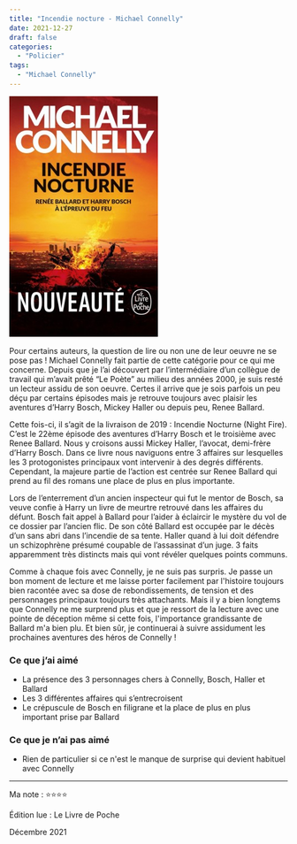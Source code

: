 ```yaml
---
title: "Incendie nocture - Michael Connelly"
date: 2021-12-27
draft: false
categories:
  - "Policier"
tags:
  - "Michael Connelly"
---
```


![img](img/incendie-nocturne.jpeg)

Pour certains auteurs, la question de lire ou non une de leur oeuvre ne se pose pas !  Michael Connelly fait partie de cette catégorie pour ce qui me concerne. Depuis que je l’ai découvert par l’intermédiaire d’un collègue de travail qui m’avait prêté “Le Poète” au milieu des années 2000, je suis resté un lecteur assidu de son oeuvre. Certes il arrive que je sois parfois un peu déçu par certains épisodes mais je retrouve toujours avec plaisir les aventures d’Harry Bosch, Mickey Haller ou depuis peu, Renee Ballard.

Cette fois-ci, il s’agit de la livraison de 2019 : Incendie Nocturne (Night Fire). C’est le 22ème épisode des aventures d’Harry Bosch et le troisième avec Renee Ballard. Nous y croisons aussi Mickey Haller, l’avocat, demi-frère d’Harry Bosch. Dans ce livre nous naviguons entre 3 affaires sur lesquelles les 3 protogonistes principaux vont intervenir à des degrés différents. Cependant, la majeure partie de l’action est centrée sur Renee Ballard qui prend au fil des romans une place de plus en plus importante.

Lors de l’enterrement d’un ancien inspecteur qui fut le mentor de Bosch, sa veuve confie à Harry un livre de meurtre retrouvé dans les affaires du défunt. Bosch fait appel à Ballard pour l’aider à éclaircir le mystère du vol de ce dossier par l’ancien flic. De son côté Ballard est occupée par le décès d’un sans abri dans l’incendie de sa tente. Haller quand à lui doit défendre un schizophrène présumé coupable de l’assassinat d’un juge. 3 faits apparemment très distincts mais qui vont révéler quelques points communs.

Comme à chaque fois avec Connelly, je ne suis pas surpris. Je passe un bon moment de lecture et me laisse porter facilement par l'histoire toujours bien racontée avec sa dose de rebondissements, de tension et des personnages principaux toujours très attachants. Mais il y a bien longtems que Connelly ne me surprend plus et que je ressort de la lecture avec une pointe de déception même si cette fois, l'importance grandissante de Ballard m'a bien plu. Et bien sûr, je continuerai à suivre assidument les prochaines aventures des héros de Connelly !

### Ce que j’ai aimé

- La présence des 3 personnages chers à Connelly, Bosch, Haller et Ballard
- Les 3 différentes affaires qui s’entrecroisent
- Le crépuscule de Bosch en filigrane et la place de plus en plus important prise par Ballard

### Ce que je n’ai pas aimé

- Rien de particulier si ce n'est le manque de surprise qui devient habituel avec Connelly

---

Ma note : ⭐⭐⭐⭐

Édition lue : Le Livre de Poche

Décembre 2021
